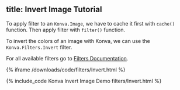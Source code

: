 title: Invert Image Tutorial
---

To apply filter to an `Konva.Image`, we have to cache it first with `cache()` function. Then apply filter with `filter()` function.

To invert the colors of an image with Konva, we can use the
`Konva.Filters.Invert` filter.

For all available filters go to [Filters Documentation](http://konvajs.github.io/api/Konva.Filters.html).

{% iframe /downloads/code/filters/Invert.html %}

{% include_code Konva Invert Image Demo filters/Invert.html %}